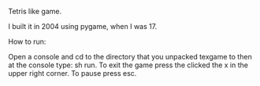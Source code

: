 Tetris like game.

I built it in 2004 using pygame, when I was 17.

How to run:

Open a console and cd to the directory that you unpacked texgame to then at the console type: sh run.
To exit the game press the clicked the x in the upper right corner.
To pause press esc.
